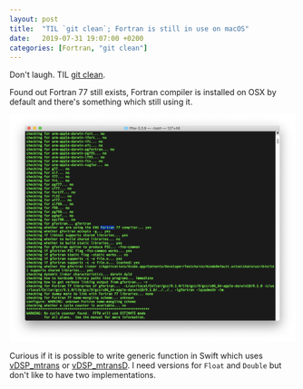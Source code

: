 ```yaml
---
layout: post
title:  "TIL `git clean`; Fortran is still in use on macOS"
date:   2019-07-31 19:07:00 +0200
categories: [Fortran, "git clean"]
---
```

Don't laugh. TIL [git clean](https://git-scm.com/docs/git-clean).

Found out Fortran 77 still exists, Fortran compiler is installed on OSX by default and there's something which still using it.

![](/assets/images/Screenshot%202019-07-31%20at%2015.32.48.png)

Curious if it is possible to write generic function in Swift which uses [vDSP_mtrans](https://developer.apple.com/documentation/accelerate/1449988-vdsp_mtrans) or [vDSP_mtransD](https://developer.apple.com/documentation/accelerate/1450422-vdsp_mtransd). I need versions for `Float` and `Double` but don't like to have two implementations.
